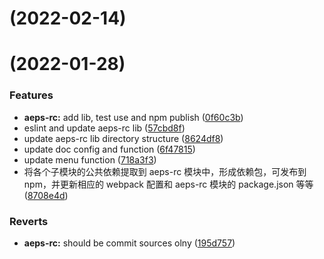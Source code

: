 # (2022-02-14)

# (2022-01-28)

### Features

- **aeps-rc:** add lib, test use and npm publish ([0f60c3b](https://github.com/jimwong666/ssss/commit/0f60c3b5ce5e3964473553b8f3f2f1a157d579aa))
- eslint and update aeps-rc lib ([57cbd8f](https://github.com/jimwong666/ssss/commit/57cbd8fba1ab90fb4dd59163037fa2a94692a19e))
- update aeps-rc lib directory structure ([8624df8](https://github.com/jimwong666/ssss/commit/8624df8b44b1285f94097ae13f56d8da7f2357f4))
- update doc config and function ([6f47815](https://github.com/jimwong666/ssss/commit/6f47815b354c6a7709289bc9fbb2bcfe6ccc254a))
- update menu function ([718a3f3](https://github.com/jimwong666/ssss/commit/718a3f37b123a4eba1c33327814e5ef6d22777e7))
- 将各个子模块的公共依赖提取到 aeps-rc 模块中，形成依赖包，可发布到 npm，并更新相应的 webpack 配置和 aeps-rc 模块的 package.json 等等 ([8708e4d](https://github.com/jimwong666/ssss/commit/8708e4dd21996e705888791487bf2e8a5d77eb55))

### Reverts

- **aeps-rc:** should be commit sources olny ([195d757](https://github.com/jimwong666/ssss/commit/195d75764c4181cb3d2e33b85519ed970fc75439))
